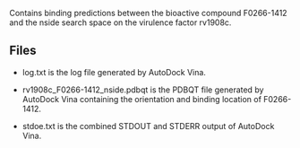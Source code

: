 Contains binding predictions between the bioactive compound F0266-1412 and the nside search space on the virulence factor rv1908c.

## Files

- log.txt is the log file generated by AutoDock Vina.

- rv1908c_F0266-1412_nside.pdbqt is the PDBQT file generated by AutoDock Vina containing the orientation and binding location of F0266-1412.

- stdoe.txt is the combined STDOUT and STDERR output of AutoDock Vina.

